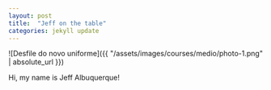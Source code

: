 ```yaml
---
layout: post
title:  "Jeff on the table"
categories: jekyll update
---
```


![Desfile do novo uniforme]({{ "/assets/images/courses/medio/photo-1.png" | absolute_url }})

Hi, my name is Jeff Albuquerque!
